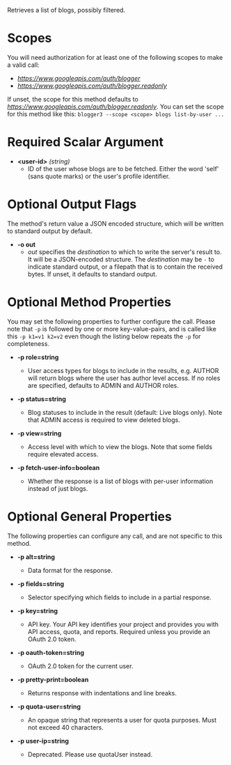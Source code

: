 Retrieves a list of blogs, possibly filtered.
# Scopes

You will need authorization for at least one of the following scopes to make a valid call:

* *https://www.googleapis.com/auth/blogger*
* *https://www.googleapis.com/auth/blogger.readonly*

If unset, the scope for this method defaults to *https://www.googleapis.com/auth/blogger.readonly*.
You can set the scope for this method like this: `blogger3 --scope <scope> blogs list-by-user ...`
# Required Scalar Argument
* **&lt;user-id&gt;** *(string)*
    - ID of the user whose blogs are to be fetched. Either the word &#39;self&#39; (sans quote marks) or the user&#39;s profile identifier.

# Optional Output Flags

The method's return value a JSON encoded structure, which will be written to standard output by default.

* **-o out**
    - *out* specifies the *destination* to which to write the server's result to.
      It will be a JSON-encoded structure.
      The *destination* may be `-` to indicate standard output, or a filepath that is to contain the received bytes.
      If unset, it defaults to standard output.
# Optional Method Properties

You may set the following properties to further configure the call. Please note that `-p` is followed by one 
or more key-value-pairs, and is called like this `-p k1=v1 k2=v2` even though the listing below repeats the
`-p` for completeness.

* **-p role=string**
    - User access types for blogs to include in the results, e.g. AUTHOR will return blogs where the user has author level access. If no roles are specified, defaults to ADMIN and AUTHOR roles.

* **-p status=string**
    - Blog statuses to include in the result (default: Live blogs only). Note that ADMIN access is required to view deleted blogs.

* **-p view=string**
    - Access level with which to view the blogs. Note that some fields require elevated access.

* **-p fetch-user-info=boolean**
    - Whether the response is a list of blogs with per-user information instead of just blogs.

# Optional General Properties

The following properties can configure any call, and are not specific to this method.

* **-p alt=string**
    - Data format for the response.

* **-p fields=string**
    - Selector specifying which fields to include in a partial response.

* **-p key=string**
    - API key. Your API key identifies your project and provides you with API access, quota, and reports. Required unless you provide an OAuth 2.0 token.

* **-p oauth-token=string**
    - OAuth 2.0 token for the current user.

* **-p pretty-print=boolean**
    - Returns response with indentations and line breaks.

* **-p quota-user=string**
    - An opaque string that represents a user for quota purposes. Must not exceed 40 characters.

* **-p user-ip=string**
    - Deprecated. Please use quotaUser instead.
